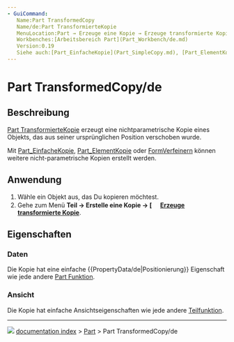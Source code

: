 ```yaml
---
- GuiCommand:
   Name:Part TransformedCopy
   Name/de:Part TransformierteKopie
   MenuLocation:Part → Erzeuge eine Kopie → Erzeuge transformierte Kopie
   Workbenches:[Arbeitsbereich Part](Part_Workbench/de.md)
   Version:0.19
   Siehe auch:[Part_EinfacheKopie](Part_SimpleCopy.md), [Part_ElementKopie](Part_ElementCopy/de.md), [Form Verfeinern](Part_RefineShape/de.md)
---
```


# Part TransformedCopy/de



## Beschreibung

[Part TransformierteKopie](Part_TransformedCopy/de.md) erzeugt eine nichtparametrische Kopie eines Objekts, das aus seiner ursprünglichen Position verschoben wurde.

Mit [Part_EinfacheKopie](Part_SimpleCopy/de.md), [Part_ElementKopie](Part_ElementCopy/de.md) oder [FormVerfeinern](Part_RefineShape/de.md) können weitere nicht-parametrische Kopien erstellt werden.



## Anwendung

1.  Wähle ein Objekt aus, das Du kopieren möchtest.
2.  Gehe zum Menü **Teil → Erstelle eine Kopie → [<img src=images/Part_TransformedCopy.svg style="width:16px"> [Erzeuge transformierte Kopie](Part_TransformedCopy/de.md)**.



## Eigenschaften



### Daten

Die Kopie hat eine einfache {{PropertyData/de|Positionierung}} Eigenschaft wie jede andere [Part Funktion](Part_Feature/de.md).



### Ansicht

Die Kopie hat einfache Ansichtseigenschaften wie jede andere [Teilfunktion](Part_Feature/de.md).



---
![](images/Button_right.svg) [documentation index](../README.md) > [Part](Part_Workbench.md) > Part TransformedCopy/de
